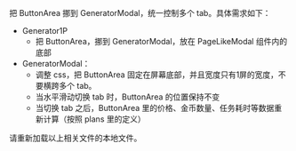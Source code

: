 把 ButtonArea 挪到 GeneratorModal，统一控制多个 tab。具体需求如下：

- Generator1P
  - 把 ButtonArea，挪到 GeneratorModal，放在 PageLikeModal 组件内的底部
- GeneratorModal：
  - 调整 css，把 ButtonArea 固定在屏幕底部，并且宽度只有1屏的宽度，不要横跨多个 tab。
  - 当水平滑动切换 tab 时，ButtonArea 的位置保持不变
  - 当切换 tab 之后，ButtonArea 里的价格、金币数量、任务耗时等数据重新计算（按照 plans 里的定义）

请重新加载以上相关文件的本地文件。